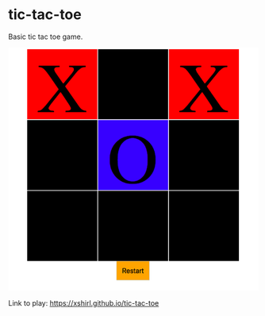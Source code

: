 # tic-tac-toe

Basic tic tac toe game. 

![Pic](./tictactoe.png)

Link to play: https://xshirl.github.io/tic-tac-toe
